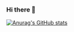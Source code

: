 

### Hi there 👋

[![Anurag's GitHub stats](https://github-readme-stats.vercel.app/api?username=seon-mikim&show_icons=true&bg_color=00000000)](https://github.com/seon-mikim/github-readme-stats)

<!--
**xiuxiubok/xiuxiubok** is a ✨ _special_ ✨ repository because its `README.md` (this file) appears on your GitHub profile.
